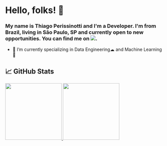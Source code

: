 # Hello, folks! 👋


### My name is Thiago Perissinotti and I'm a Developer. I'm from Brazil, living in São Paulo, SP and currently open to new opportunities. You can find me on <a href="https://www.linkedin.com/in/thiago-perissinotti/" target="_blank"><img src="https://img.shields.io/badge/LinkedIn-0077B5?style=for-the-badge&logo=linkedin&logoColor=white" /></a>.
- 🌱 I’m currently specializing in Data Engineering☁ and Machine Learning🤖
<!--
**thiper01/thiper01** is a ✨ _special_ ✨ repository because its `README.md` (this file) appears on your GitHub profile.

Here are some ideas to get you started:

- 🔭 I’m currently working on ...
 ...
- 👯 I’m looking to collaborate on ...
- 🤔 I’m looking for help with ...
- 💬 Ask me about ...
- 📫 How to reach me: ...
- 😄 Pronouns: ...
- ⚡ Fun fact: ...
-->
## &#x1f4c8; GitHub Stats

<div>
  <a href="https://github.com/thiper01">
  <img height="180em" src="https://github-readme-stats-thiago-perissinottis-projects.vercel.app/api?username=thiper01&show_icons=true&theme=dracula&include_all_commits=true&count_private=true"/>
  <img height="180em" src="https://github-readme-stats-thiago-perissinottis-projects.vercel.app/api/top-langs/?username=thiper01&layout=compact&langs_count=16&theme=dracula"/>
</div>

<!-- links to social media icons -->

<!-- icons with padding -->

[2.1]: http://i.imgur.com/0o48UoR.png (github icon with padding)

<!-- icons without padding -->

[2.2]: http://i.imgur.com/9I6NRUm.png (github icon without padding)
[3.2]: <img src="https://img.shields.io/badge/LinkedIn-0077B5?style=for-the-badge&logo=linkedin&logoColor=white" />


<!-- links to your social media accounts -->

[2]: https://github.com/thiper01
[3]: https://www.linkedin.com/in/thiago-perissinotti/
